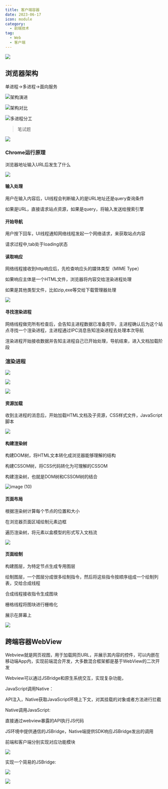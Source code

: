 ```yaml
---
title: 客户端容器
date: 2023-06-17
icon: module
category:
  - 前端技术
tag:
  - Web
  - 客户端
---
```




![](https://etheral.oss-cn-shanghai.aliyuncs.com/images/image%20(7).png)

## 浏览器架构

单进程->多进程->面向服务

![架构演进](https://etheral.oss-cn-shanghai.aliyuncs.com/images/image.png)

![架构对比](https://etheral.oss-cn-shanghai.aliyuncs.com/images/image%20(1).png)

![多进程分工](https://etheral.oss-cn-shanghai.aliyuncs.com/images/image%20(2).png)

> 笔试题

![](https://etheral.oss-cn-shanghai.aliyuncs.com/images/image%20(15).png)

### Chrome运行原理

浏览器地址输入URL后发生了什么

![](https://etheral.oss-cn-shanghai.aliyuncs.com/images/d28bad60-b602-474a-b7c7-e2f94cc5b341.png)

#### 输入处理

用户在输入内容后，UI线程会判断输入的是URL地址还是query查询条件

如果是URL，直接请求站点资源，如果是query，将输入发送给搜索引擎

#### 开始导航

用户按下回车，UI线程通知网络线程发起一个网络请求，来获取站点内容

请求过程中,tab处于loading状态

#### 读取响应

网络线程接收到http响应后，先检查响应头的媒体类型（MIME Type）

如果响应主体是一个HTML文件，浏览器将内容交给渲染进程处理

如果是其他类型文件，比如zip,exe等交给下载管理器处理

![](https://etheral.oss-cn-shanghai.aliyuncs.com/images/image%20(14).png)

#### 寻找渲染进程

网络线程做完所有检查后，会告知主进程数据已准备完毕，主进程确认后为这个站点寻找一个渲染进程，主进程通过IPC消息告知渲染进程去处理本次导航

渲染进程开始接收数据并告知主进程自己已开始处理，导航结束，进入文档加载阶段

### 渲染进程

![](https://etheral.oss-cn-shanghai.aliyuncs.com/images/image%20(3).png)

![](https://etheral.oss-cn-shanghai.aliyuncs.com/images/image%20(4).png)

![](https://etheral.oss-cn-shanghai.aliyuncs.com/images/image%20(5).png)

#### 资源加载

收到主进程的消息后，开始加载HTML文档及子资源，CSS样式文件，JavaScript脚本

![](https://etheral.oss-cn-shanghai.aliyuncs.com/images/image%20(13).png)

#### 构建渲染树

构建DOM树，将HTML文本转化成浏览器能够理解的结构

构建CSSOM树，将CSS代码转化为可理解的CSSOM

构建渲染树，也就是DOM树和CSSOM树的结合

![image (10)](C:/Users/lzq/Downloads/image%20(10).png)

#### 页面布局

根据渲染树计算每个节点的位置和大小

在浏览器页面区域绘制元素边框

遍历渲染树，将元素以盒模型的形式写入文档流

![](https://etheral.oss-cn-shanghai.aliyuncs.com/images/image%20(12).png)

#### 页面绘制

构建图层，为特定节点生成专用图层

绘制图层，一个图层分成很多绘制指令，然后将这些指令按顺序组成一个绘制列表，交给合成线程

合成线程接收指令生成图块

栅格线程将图块进行栅格化

展示在屏幕上

![](https://etheral.oss-cn-shanghai.aliyuncs.com/images/image%20(11).png)

## 跨端容器WebView

Webview就是网页视图，用于加载网页URL，并展示其内容的控件，可以内嵌在移动端App内，实现前端混合开发，大多数混合框架都是基于WebView的二次开发

Webview可以通过JSBridge和原生系统交互，实现复杂功能，

JavaScript调用Native：

API注入，Native获取JavaScript环境上下文，对其挂载的对象或者方法进行拦截

Native调用JavaScript:

直接通过webview暴露的API执行JS代码

JS环境中提供通信的JSBridge，Native端提供SDK响应JSBridge发出的调用

前端和客户端分别实现对应功能模块

![](https://etheral.oss-cn-shanghai.aliyuncs.com/images/image%20(6).png)

实现一个简易的JSBridge:

![](https://etheral.oss-cn-shanghai.aliyuncs.com/images/image%20(8).png)

![](https://etheral.oss-cn-shanghai.aliyuncs.com/images/image%20(9).png)

